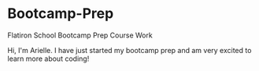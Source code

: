 # Bootcamp-Prep
Flatiron School Bootcamp Prep Course Work

Hi, I'm Arielle. I have just started my bootcamp prep and am very excited to learn more about coding!

